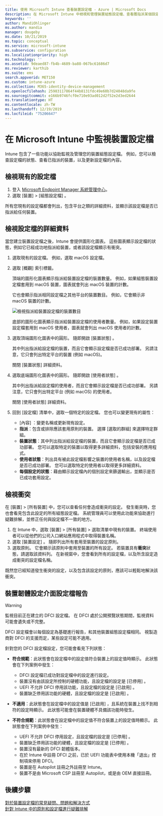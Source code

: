 ```yaml
---
title: 使用 Microsoft Intune 查看裝置設定檔 - Azure | Microsoft Docs
description: 在 Microsoft Intune 中檢視和管理裝置組態設定檔、查看獲指派某個設定檔之裝置數目的圖形化圖表，以及查看已指派或部署設定檔的裝置。 也可以針對具有衝突設定的設定檔進行疑難排解。
keywords: ''
author: MandiOhlinger
ms.author: mandia
manager: dougeby
ms.date: 10/21/2019
ms.topic: conceptual
ms.service: microsoft-intune
ms.subservice: configuration
ms.localizationpriority: high
ms.technology: ''
ms.assetid: 9deaed87-fb4b-4689-ba88-067bc61686d7
ms.reviewer: karthib
ms.suite: ems
search.appverid: MET150
ms.custom: intune-azure
ms.collection: M365-identity-device-management
ms.openlocfilehash: 25983117864f44b8131fdc49e60b7d24048da9fe
ms.sourcegitcommit: e166b9746fcf0e710e93ad012d2f52e2d3ed2644
ms.translationtype: HT
ms.contentlocale: zh-TW
ms.lasthandoff: 12/19/2019
ms.locfileid: "75206647"
---
```

# <a name="monitor-device-profiles-in-microsoft-intune"></a>在 Microsoft Intune 中監視裝置設定檔



Intune 包含了一些功能以協助監視及管理您的裝置組態設定檔。 例如，您可以檢查設定檔的狀態、查看已指派的裝置，以及更新設定檔的內容。

## <a name="view-existing-profiles"></a>檢視現有的設定檔

1. 登入 [Microsoft Endpoint Manager 系統管理中心](https://go.microsoft.com/fwlink/?linkid=2109431)。
2. 選取 [裝置]   > [組態設定檔]  。

所有您現有的設定檔都會列出，包含平台之類的詳細資料，並顯示該設定檔是否已指派給任何裝置。

## <a name="view-details-on-a-profile"></a>檢視設定檔的詳細資料

當您建立裝置設定檔之後，Intune 會提供圖形化圖表。 這些圖表顯示設定檔的狀態，例如它已經成功地指派給裝置，或者該設定檔顯示有衝突。

1. 選取現有的設定檔。 例如，選取 macOS 設定檔。
2. 選取 [概觀]  索引標籤。

    頂端的圖形化圖表顯示指派給裝置設定檔的裝置數量。 例如，如果組態裝置設定檔套用到 macOS 裝置，圖表就會列出 macOS 裝置的計數。

    它也會顯示指派相同設定檔之其他平台的裝置數目。 例如，它會顯示非 macOS 裝置的計數。

    ![檢視指派給裝置設定檔的裝置數目](./media/device-profile-monitor/device-configuration-profile-graphical-chart.png)

    底部的圖形化圖表顯示指派給裝置設定檔的使用者數量。 例如，如果設定裝置設定檔套用到 macOS 使用者，圖表就會列出 macOS 使用者的計數。

3. 選取頂端圖形化圖表中的圓形。 隨即開啟 [裝置狀態]  。

    其中列出指派給設定檔的裝置，而且它會顯示設定檔是否已成功部署。 另請注意，它只會列出特定平台的裝置 (例如 macOS)。

    關閉 [裝置狀態]  詳細資料。

4. 選取底端圖形化圖表中的圓形。 隨即開啟 [使用者狀態]  。 

    其中列出指派給設定檔的使用者，而且它會顯示設定檔是否已成功部署。 另請注意，它只會列出特定平台 (例如 macOS) 的使用者。

    關閉 [使用者狀態]  詳細資料。

5. 回到 [設定檔]  清單中，選取一個特定的設定檔。 您也可以變更現有的屬性：
    - [內容]  ：變更名稱或更新現有設定。
    - **指派**：包含或排除應該套用原則的裝置。 選擇 [選取的群組]  來選擇特定群組。
    - **裝置狀態**：其中列出指派給設定檔的裝置，而且它會顯示設定檔是否已成功部署。 您可以選取特定的裝置以取得更多詳細資料，包括安裝的應用程式。
    - **使用者狀態**：列出具有被此設定檔影響之裝置的使用者名稱，以及設定檔是否已成功部署。 您可以選取特定的使用者以取得更多詳細資料。
    - **每個設定的狀態**：藉由顯示設定檔內的個別設定來篩選輸出，並顯示是否已成功套用設定。

## <a name="view-conflicts"></a>檢視衝突

在 [裝置]   > [所有裝置]  中，您可以查看任何會造成衝突的設定。 發生衝突時，您也會看見包含此設定的所有組態設定檔。 系統管理員可以使用此功能來協助進行疑難排解，並修正任何與設定檔不一致的地方。

1. 在 Intune 中，選取 [裝置]   > [所有裝置]  > 選取清單中現有的裝置。 終端使用者可以從他們的公司入口網站應用程式中取得裝置名稱。
2. 選取 [裝置設定]  。 隨即列出所有套用至裝置的設定原則。
3. 選取原則。 它會顯示該原則中套用至裝置的所有設定。 若裝置具有**衝突**狀態，請選取該資料列。 在新視窗中，您會看到所有的設定檔，以及所含設定造成衝突的設定檔名稱。

既然您已經知道發生衝突的設定，以及包含該設定的原則，應該可以輕鬆地解決該衝突。 

## <a name="device-firmware-configuration-interface-profile-reporting"></a>裝置韌體設定介面設定檔報告

> [!WARNING]
> 監視目前正在建立的 DFCI 設定檔。 在 DFCI 處於公開預覽狀態期間，監視資料可能會遺失或不完整。

DFCI 設定檔會以每個設定為基礎進行報告，和其他裝置組態設定檔相同。 視製造商對 DFCI 的支援而定，某些設定可能不適用。

針對您的 DFCI 設定檔設定，您可能會看見下列狀態：

- **符合規範**：此狀態會在設定檔中的設定值符合裝置上的設定值時顯示。 此狀態會在下列案例中發生：

  - DFCI 設定檔已成功對設定檔中的設定進行設定。
  - 裝置沒有由該設定所控制的硬體功能，且設定檔的設定是 [已停用]  。
  - UEFI 不允許 DFCI 停用該功能，且設定檔的設定是 [已啟用]  。
  - 裝置缺乏停用該功能的硬體，且設定檔的設定是 [已啟用]  。

- **不適用**：此狀態會在設定檔中的設定值是 [已啟用]  ，且系統在裝置上找不到相符的設定時顯示。 此狀態可能會在裝置硬體不具備該功能時發生。

- **不符合規範**：此狀態會在設定檔中的設定值不符合裝置上的設定值時顯示。 此狀態會在下列案例中發生：

  - UEFI 不允許 DFCI 停用設定，且設定檔的設定是 [已停用]  。
  - 裝置缺乏停用該功能的硬體，且設定檔的設定是 [已停用]  。
  - 裝置沒有最新的 DFCI 韌體版本。
  - 在於 Intune 中註冊 DFCI 之前，已於 UEFI 功能表中使用本機「退出」控制項來停用 DFCI。
  - 裝置是在 Autopilot 註冊之外註冊至 Intune。
  - 裝置不是由 Microsoft CSP 註冊至 Autopilot，或是由 OEM 直接註冊。

## <a name="next-steps"></a>後續步驟

[對於裝置設定檔的常見疑問、問題和解決方式](device-profile-troubleshoot.md)  
[針對 Intune 中的原則和設定檔進行疑難排解](troubleshoot-policies-in-microsoft-intune.md)
